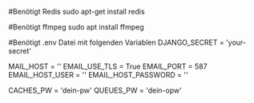 #Benötigt Redis 
sudo apt-get install redis

#Benötigt ffmpeg
sudo apt install ffmpeg

#Benötigt .env Datei mit folgenden Variablen
DJANGO_SECRET = 'your-secret'

MAIL_HOST = ''
EMAIL_USE_TLS = True
EMAIL_PORT = 587
EMAIL_HOST_USER = ''
EMAIL_HOST_PASSWORD = ''

CACHES_PW = 'dein-pw'
QUEUES_PW = 'dein-opw'
